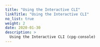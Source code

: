 ```yaml
---
title: "Using the Interactive CLI"
linkTitle: "Using the Interactive CLI"
no_list: true
weight: 2
date: 2020-01-30
description: >
  Using the Interactive CLI (cpg-console)
---
```


